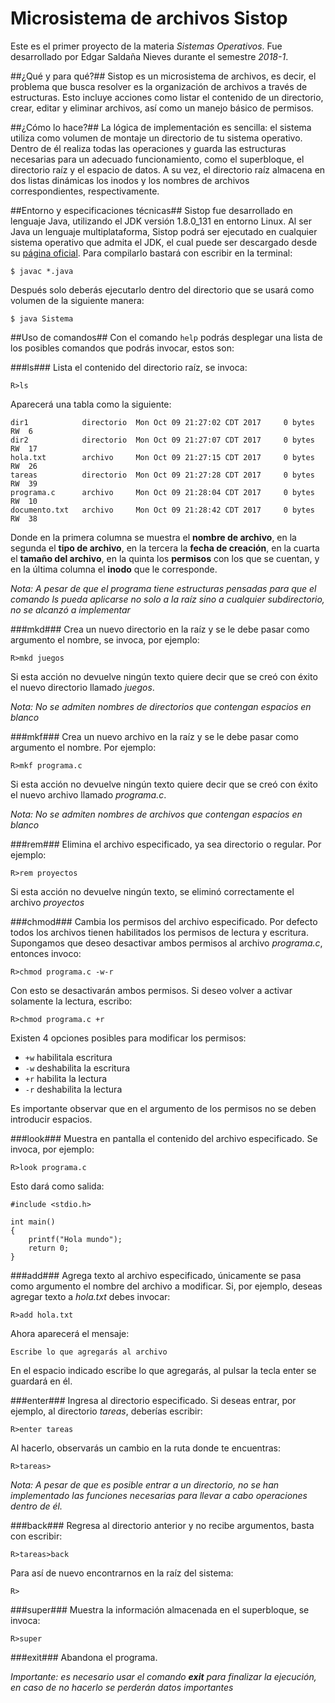 # Microsistema de archivos Sistop #

Este es el primer proyecto de la materia *Sistemas Operativos*. Fue desarrollado por Edgar Saldaña Nieves durante el semestre *2018-1*.

##¿Qué y para qué?##
Sistop es un microsistema de archivos, es decir, el problema que busca resolver es la organización de archivos a través de estructuras. Esto incluye acciones como listar el contenido de un directorio, crear, editar y eliminar archivos, así como un manejo básico de permisos.

##¿Cómo lo hace?##
La lógica de implementación es sencilla: el sistema utiliza como volumen de montaje un directorio de tu sistema operativo. Dentro de él realiza todas las operaciones y guarda las estructuras necesarias para un adecuado funcionamiento, como el superbloque, el directorio raíz y el espacio de datos. A su vez, el directorio raíz almacena en dos listas dinámicas los inodos y los nombres de archivos correspondientes, respectivamente.

##Entorno y especificaciones técnicas##
Sistop fue desarrollado en lenguaje Java, utilizando el JDK versión 1.8.0_131 en entorno Linux. Al ser Java un lenguaje multiplataforma, Sistop podrá ser ejecutado en cualquier sistema operativo que admita el JDK, el cual puede ser descargado desde su [página oficial](http://www.oracle.com/technetwork/java/javase/downloads/jdk8-downloads-2133151.html). Para compilarlo bastará con escribir en la terminal:

`$ javac *.java`

Después solo deberás ejecutarlo dentro del directorio que se usará como volumen de la siguiente manera:

`$ java Sistema`

##Uso de comandos##
Con el comando `help` podrás desplegar una lista de los posibles comandos que podrás invocar, estos son:

###ls###
Lista el contenido del directorio raíz, se invoca:

`R>ls`

Aparecerá una tabla como la siguiente:

    dir1            directorio  Mon Oct 09 21:27:02 CDT 2017     0 bytes  RW  6
    dir2            directorio  Mon Oct 09 21:27:07 CDT 2017     0 bytes  RW  17
    hola.txt        archivo     Mon Oct 09 21:27:15 CDT 2017     0 bytes  RW  26
    tareas          directorio  Mon Oct 09 21:27:28 CDT 2017     0 bytes  RW  39
    programa.c      archivo     Mon Oct 09 21:28:04 CDT 2017     0 bytes  RW  10
    documento.txt   archivo     Mon Oct 09 21:28:42 CDT 2017     0 bytes  RW  38

Donde en la primera columna se muestra el **nombre de archivo**, en la segunda el **tipo de archivo**, en la tercera la **fecha de creación**, en la cuarta el **tamaño del archivo**, en la quinta los **permisos** con los que se cuentan, y en la última columna el **inodo** que le corresponde.

*Nota: A pesar de que el programa tiene estructuras pensadas para que el comando ls pueda aplicarse no solo a la raíz sino a cualquier subdirectorio, no se alcanzó a implementar*

###mkd###
Crea un nuevo directorio en la raíz y se le debe pasar como argumento el nombre, se invoca, por ejemplo:

`R>mkd juegos`

Si esta acción no devuelve ningún texto quiere decir que se creó con éxito el nuevo directorio llamado *juegos*.

*Nota: No se admiten nombres de directorios que contengan espacios en blanco*

###mkf###
Crea un nuevo archivo en la raíz y se le debe pasar como argumento el nombre. Por ejemplo:

`R>mkf programa.c`

Si esta acción no devuelve ningún texto quiere decir que se creó con éxito el nuevo archivo llamado *programa.c*.

*Nota: No se admiten nombres de archivos que contengan espacios en blanco*

###rem###
Elimina el archivo especificado, ya sea directorio o regular. Por ejemplo:

`R>rem proyectos`

Si esta acción no devuelve ningún texto, se eliminó correctamente el archivo *proyectos*

###chmod###
Cambia los permisos del archivo especificado. Por defecto todos los archivos tienen habilitados los permisos de lectura y escritura. Supongamos que deseo desactivar ambos permisos al archivo *programa.c*, entonces invoco:

`R>chmod programa.c -w-r`

Con esto se desactivarán ambos permisos. Si deseo volver a activar solamente la lectura, escribo:

`R>chmod programa.c +r`

Existen 4 opciones posibles para modificar los permisos:

* `+w`    habilitala escritura
* `-w`    deshabilita la escritura
* `+r`    habilita la lectura
* `-r`    deshabilita la lectura

Es importante observar que en el argumento de los permisos no se deben introducir espacios.

###look###
Muestra en pantalla el contenido del archivo especificado. Se invoca, por ejemplo:

`R>look programa.c`

Esto dará como salida:

    #include <stdio.h>
    
    int main()
    {
        printf("Hola mundo");
        return 0;
    }

###add###
Agrega texto al archivo especificado, únicamente se pasa como argumento el nombre del archivo a modificar. Si, por ejemplo, deseas agregar texto a *hola.txt* debes invocar:

`R>add hola.txt`

Ahora aparecerá el mensaje:

    Escribe lo que agregarás al archivo


En el espacio indicado escribe lo que agregarás, al pulsar la tecla enter se guardará en él.

###enter###
Ingresa al directorio especificado. Si deseas entrar, por ejemplo, al directorio *tareas*, deberías escribir:

`R>enter tareas`

Al hacerlo, observarás un cambio en la ruta donde te encuentras:

`R>tareas> `

*Nota: A pesar de que es posible entrar a un directorio, no se han implementado las funciones necesarias para llevar a cabo operaciones dentro de él.*

###back###
Regresa al directorio anterior y no recibe argumentos, basta con escribir:

`R>tareas>back `

Para así de nuevo encontrarnos en la raíz del sistema:

`R> `

###super###
Muestra la información almacenada en el superbloque, se invoca:

`R>super`

###exit###
Abandona el programa.

*Importante: es necesario usar el comando **exit** para finalizar la ejecución, en caso de no hacerlo se perderán datos importantes*
